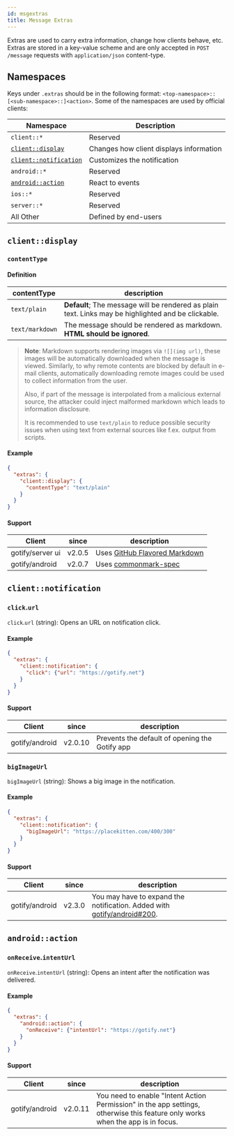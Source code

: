 ```yaml
---
id: msgextras
title: Message Extras
---
```


Extras are used to carry extra information, change how clients behave, etc.
Extras are stored in a key-value scheme and are only accepted in `POST /message` requests with `application/json` content-type.

## Namespaces

Keys under `.extras` should be in the following format: `<top-namespace>::[<sub-namespace>::]<action>`.
Some of the namespaces are used by official clients:

| Namespace                                     | Description                             |
| --------------------------------------------- | --------------------------------------- |
| `client::*`                                   | Reserved                                |
| [`client::display`](#clientdisplay)           | Changes how client displays information |
| [`client::notification`](#clientnotification) | Customizes the notification             |
| `android::*`                                  | Reserved                                |
| [`android::action`](#androidaction)           | React to events                         |
| `ios::*`                                      | Reserved                                |
| `server::*`                                   | Reserved                                |
| All Other                                     | Defined by end-users                    |

## `client::display`

### `contentType`

#### Definition

| contentType     | description                                                                                         |
| --------------- | --------------------------------------------------------------------------------------------------- |
| `text/plain`    | **Default**; The message will be rendered as plain text. Links may be highlighted and be clickable. |
| `text/markdown` | The message should be rendered as markdown. **HTML should be ignored**.                             |

> **Note**: Markdown supports rendering images via `![](img url)`,
> these images will be automatically downloaded when the message is viewed.
> Similarly, to why remote contents are blocked by default in e-mail clients,
> automatically downloading remote images could be used to collect information from the user.
>
> Also, if part of the message is interpolated from a malicious external source,
> the attacker could inject malformed markdown which leads to information disclosure.
>
> It is recommended to use `text/plain` to reduce possible security issues
> when using text from external sources like f.ex. output from scripts.

#### Example

```json
{
  "extras": {
    "client::display": {
      "contentType": "text/plain"
    }
  }
}
```

#### Support

| Client           | since  | description                                                     |
| ---------------- | ------ | --------------------------------------------------------------- |
| gotify/server ui | v2.0.5 | Uses [GitHub Flavored Markdown](https://github.github.com/gfm/) |
| gotify/android   | v2.0.7 | Uses [commonmark-spec](https://spec.commonmark.org/0.28/)       |

## `client::notification`

### `click`.`url`

`click`.`url` (string): Opens an URL on notification click.

#### Example

```json
{
  "extras": {
    "client::notification": {
      "click": {"url": "https://gotify.net"}
    }
  }
}
```

#### Support

| Client         | since   | description                                    |
| -------------- | ------- | ---------------------------------------------- |
| gotify/android | v2.0.10 | Prevents the default of opening the Gotify app |

### `bigImageUrl`

`bigImageUrl` (string): Shows a big image in the notification.

#### Example

```json
{
  "extras": {
    "client::notification": {
      "bigImageUrl": "https://placekitten.com/400/300"
    }
  }
}
```

#### Support

| Client         | since  | description                                                                                                           |
| -------------- | ------ | --------------------------------------------------------------------------------------------------------------------- |
| gotify/android | v2.3.0 | You may have to expand the notification. Added with [gotify/android#200](https://github.com/gotify/android/pull/200). |

## `android::action`

### `onReceive`.`intentUrl`

`onReceive`.`intentUrl` (string): Opens an intent after the notification was delivered.

#### Example

```json
{
  "extras": {
    "android::action": {
      "onReceive": {"intentUrl": "https://gotify.net"}
    }
  }
}
```

#### Support

| Client         | since   | description                                                                                                                    |
| -------------- | ------- | ------------------------------------------------------------------------------------------------------------------------------ |
| gotify/android | v2.0.11 | You need to enable "Intent Action Permission" in the app settings, otherwise this feature only works when the app is in focus. |
